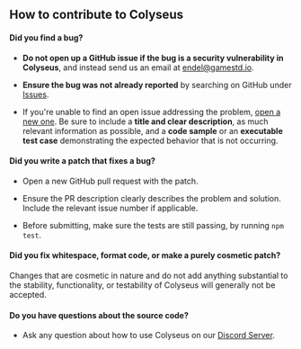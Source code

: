 ## How to contribute to Colyseus

#### **Did you find a bug?**

* **Do not open up a GitHub issue if the bug is a security vulnerability in Colyseus**, and instead send us an email at [endel@gamestd.io](mailto:endel@gamestd.io).

* **Ensure the bug was not already reported** by searching on GitHub under [Issues](https://github.com/gamestdio/colyseus/issues).

* If you're unable to find an open issue addressing the problem, [open a new one](https://github.com/gamestdio/colyseus/issues/new). Be sure to include a **title and clear description**, as much relevant information as possible, and a **code sample** or an **executable test case** demonstrating the expected behavior that is not occurring.

#### **Did you write a patch that fixes a bug?**

* Open a new GitHub pull request with the patch.

* Ensure the PR description clearly describes the problem and solution. Include the relevant issue number if applicable.

* Before submitting, make sure the tests are still passing, by running `npm test`.

#### **Did you fix whitespace, format code, or make a purely cosmetic patch?**

Changes that are cosmetic in nature and do not add anything substantial to the stability, functionality, or testability of Colyseus will generally not be accepted.

#### **Do you have questions about the source code?**

* Ask any question about how to use Colyseus on our [Discord Server](https://discord.gg/RY8rRS7).
